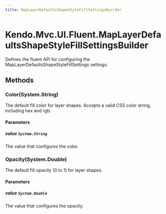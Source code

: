 ```yaml
---
title: MapLayerDefaultsShapeStyleFillSettingsBuilder
---
```


# Kendo.Mvc.UI.Fluent.MapLayerDefaultsShapeStyleFillSettingsBuilder
Defines the fluent API for configuring the MapLayerDefaultsShapeStyleFillSettings settings.




## Methods


### Color(System.String)
The default fill color for layer shapes.
            Accepts a valid CSS color string, including hex and rgb.


#### Parameters

##### value `System.String`
The value that configures the color.





### Opacity(System.Double)
The default fill opacity (0 to 1) for layer shapes.


#### Parameters

##### value `System.Double`
The value that configures the opacity.






